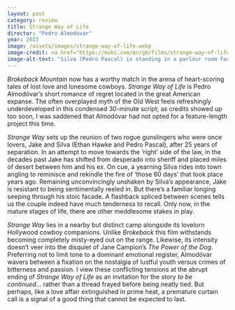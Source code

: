 ```yaml
---
layout: post
category: review
title: Strange Way of Life
director: "Pedro Almodóvar"
year: 2023
image: /assets/images/strange-way-of-life.webp
image-credit: <a href="https://mubi.com/en/gb/films/strange-way-of-life">Amazon MGM</a>
image-alt-text: "Silva (Pedro Pascal) is standing in a parlour room facing the camera. To the left, behind him, Jake (Ethan Hawke) looks longingly over Silva's shoulder"
---
```


_Brokeback Mountain_ now has a worthy match in the arena of heart-scoring tales of lost love and lonesome cowboys. _Strange Way of Life_ is Pedro Almodóvar’s short romance of regret located in the great American expanse. The often overplayed myth of the Old West feels refreshingly underdeveloped in this condensed 30-minute script; as credits showed up too soon, I was saddened that Almodóvar had not opted for a feature-length project this time.

_Strange Way_ sets up the reunion of two rogue gunslingers who were once lovers, Jake and Silva (Ethan Hawke and Pedro Pascal), after 25 years of separation. In an attempt to move towards the ‘right’ side of the law, in the decades past Jake has shifted from desperado into sheriff and placed miles of desert between him and his ex. On cue, a yearning Silva rides into town angling to reminisce and rekindle the fire of ‘those 60 days’ that took place years ago. Remaining unconvincingly unshaken by Silva’s appearance, Jake is resistant to being sentimentally reeled in. But there’s a familiar longing seeping through his stoic facade. A flashback spliced between scenes tells us the couple indeed have much tenderness to recall. Only now, in the mature stages of life, there are other meddlesome stakes in play.

_Strange Way_ lies in a nearby but distinct camp alongside its lovelorn Hollywood cowboy companions. Unlike _Brokeback_ this film withstands becoming completely misty-eyed out on the range. Likewise, its intensity doesn’t veer into the disquiet of Jane Campion’s _The Power of the Dog_. Preferring not to limit tone to a dominant emotional register, Almodóvar wavers between a fixation on the nostalgia of lustful youth versus crimes of bitterness and passion. I view these conflicting tensions at the abrupt ending of _Strange Way of Life_ as an invitation for the story _to be continued…_ rather than a thread frayed before being neatly tied. But perhaps, like a love affair extinguished in prime heat, a premature curtain call is a signal of a good thing that cannot be expected to last.

